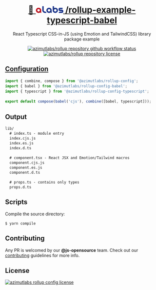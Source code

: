 <h1 align="center">
  <a target="_blank" href="https://alabs.team">
    🍣
    <img
      height="22.5"
      src="https://raw.githubusercontent.com/azimutlabs/logos/master/little_logo.png"
      alt="azimutlabs logo"
    />
    /rollup-example-typescript-babel
  </a>
</h1>

<p align="center">React Typescript CSS-in-JS (using Emotion and TailwindCSS) library package example</p>

<p align="center">
  <a href="https://github.com/azimutlabs/rollup/actions?query=workflow%3A%22Lint+and+Test%22">
    <img
      src="https://github.com/azimutlabs/rollup/workflows/Lint%20and%20Test/badge.svg"
      alt="azimutlabs/rollup repository github workflow status"
    />
  </a>
  <a href="https://github.com/azimutlabs/rollup/blob/master/LICENSE">
    <img
      src="https://img.shields.io/github/license/azimutlabs/rollup?label=License"
      alt="azimutlabs/rollup repository license"
    />
  </a>
</p>

## [Configuration](rollup.config.js)
```js
import { combine, compose } from '@azimutlabs/rollup-config';
import { babel } from '@azimutlabs/rollup-config-babel';
import { typescript } from '@azimutlabs/rollup-config-typescript';

export default compose(babel('cjs'), combine([babel, typescript]));
```

## Output
```shell
lib/
  # index.ts - module entry
  index.cjs.js
  index.es.js
  index.d.ts

  # component.tsx - React JSX and Emotion/Tailwind macros
  component.cjs.js
  component.es.js
  component.d.ts

  # props.ts - contains only types
  props.d.ts
```

## Scripts
Compile the source directory:
```shell
$ yarn compile
```

## Contributing
Any PR is welcomed by our **@js-opensource** team.
Check out our [contributing](../../CONTRIBUTING.md) guidelines for more info.

## License
[![azimutlabs rollup config license](https://img.shields.io/github/license/azimutlabs/rollup?label=as%20always&color=informational)](../../LICENSE)
